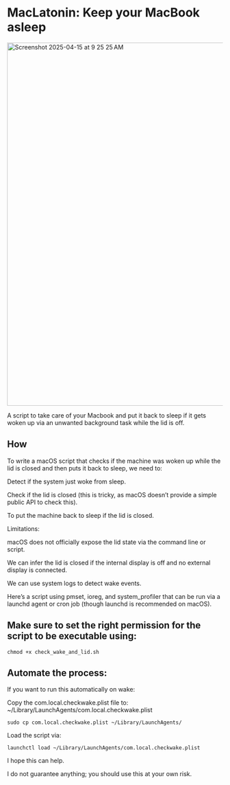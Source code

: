 # MacLatonin: Keep your MacBook asleep

<img width="846" alt="Screenshot 2025-04-15 at 9 25 25 AM" src="https://github.com/user-attachments/assets/146df1b9-9b90-4764-a5f4-8a7dabe3e5cb" />

A script to take care of your Macbook and put it back to sleep if it gets woken up via an unwanted background task while the lid is off.

## How

To write a macOS script that checks if the machine was woken up while the lid is closed and then puts it back to sleep, we need to:

Detect if the system just woke from sleep.

Check if the lid is closed (this is tricky, as macOS doesn’t provide a simple public API to check this).

To put the machine back to sleep if the lid is closed.

Limitations:

macOS does not officially expose the lid state via the command line or script.

We can infer the lid is closed if the internal display is off and no external display is connected.

We can use system logs to detect wake events.

Here’s a script using pmset, ioreg, and system_profiler that can be run via a launchd agent or cron job (though launchd is recommended on macOS).

## Make sure to set the right permission for the script to be executable using:

```
chmod +x check_wake_and_lid.sh
```

## Automate the process:

If you want to run this automatically on wake:

Copy the com.local.checkwake.plist file to: ~/Library/LaunchAgents/com.local.checkwake.plist

```
sudo cp com.local.checkwake.plist ~/Library/LaunchAgents/
```

Load the script via:

```
launchctl load ~/Library/LaunchAgents/com.local.checkwake.plist
```

I hope this can help.

I do not guarantee anything; you should use this at your own risk.
